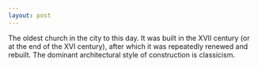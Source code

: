 ```yaml
---
layout: post
---
```


The oldest church in the city to this day. It was built in the XVII century (or at the end of the XVI century), after which it was repeatedly renewed and rebuilt. The dominant architectural style of construction is classicism.
